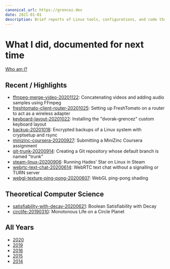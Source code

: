 ```yaml
---
canonical_url: https://grencez.dev
date: 2021-01-01
description: Brief reports of Linux tools, configurations, and code that worked for me at some point.
---
```


# What I did, documented for next time

[Who am I?](about.md)

## Recent / Highlights

* [ffmpeg-merge-video-20201122](2020/ffmpeg-merge-video-20201122.md): Concatenating videos and adding audio samples using FFmpeg
* [freshtomato-client-router-20201025](2020/freshtomato-client-router-20201025.md): Setting up FreshTomato on a router to act as a wireless adapter
* [keyboard-layout-20201022](2020/keyboard-layout-20201022/index.md): Installing the "dvorak-grencez" custom keyboard layout
* [backup-20201018](2020/backup-20201018/index.md): Encrypted backups of a Linux system with cryptsetup and rsync
* [minizinc-coursera-20200927](2020/minizinc-coursera-20200927.md): Submitting a MiniZinc Coursera assignment
* [git-trunk-20200914](2020/git-trunk-20200914.md): Creating a Git repository whose default branch is named "trunk"
* [steam-linux-20200906](2020/steam-linux-20200906.md): Running Hades' Star on Linux in Steam
* [webrtc-text-chat-20200614](2020/webrtc-text-chat-20200614/index.md): WebRTC text chat without a signalling or TURN server
* [webgl-texture-ping-pong-20200607](2020/webgl-texture-ping-pong-20200607/index.md): WebGL ping-pong shading

## Theoretical Computer Science

* [satisfiability-with-decay-20200621](2020/satisfiability-with-decay-20200621.md): Boolean Satisfiability with Decay
* [circlife-20190310](2019/circlife-20190310/index.md): Monotonous Life on a Circle Planet

## All Years

* [2020](2020/index.md)
* [2019](2019/index.md)
* [2016](2016/index.md)
* [2015](2015/index.md)
* [2014](2014/index.md)

